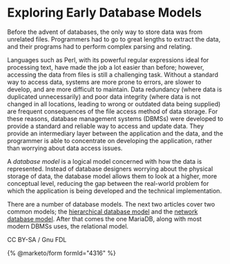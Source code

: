 
# Exploring Early Database Models

Before the advent of databases, the only way to store data was from unrelated files. Programmers had to go to great lengths to extract the data, and their programs had to perform complex parsing and relating.


Languages such as Perl, with its powerful regular expressions ideal for processing text, have made the job a lot easier than before; however, accessing the data from files is still a challenging task. Without a standard way to access data, systems are more prone to errors, are slower to develop, and are more difficult to maintain. Data redundancy (where data is duplicated unnecessarily) and poor data integrity (where data is not changed in all locations, leading to wrong or outdated data being supplied) are frequent consequences of the file access method of data storage. For these reasons, database management systems (DBMSs) were developed to provide a standard and reliable way to access and update data. They provide an intermediary layer between the application and the data, and the programmer is able to concentrate on developing the application, rather than worrying about data access issues.


A *database model* is a logical model concerned with how the data is represented. Instead of database designers worrying about the physical storage of data, the database model allows them to look at a higher, more conceptual level, reducing the gap between the real-world problem for which the application is being developed and the technical implementation.


There are a number of database models. The next two articles cover two common models; the [hierarchical database model](understanding-the-hierarchical-database-model.md) and the [network database model](understanding-the-network-database-model.md). After that comes the one MariaDB, along with most modern DBMSs uses, the relational model.


CC BY-SA / Gnu FDL


{% @marketo/form formId="4316" %}
